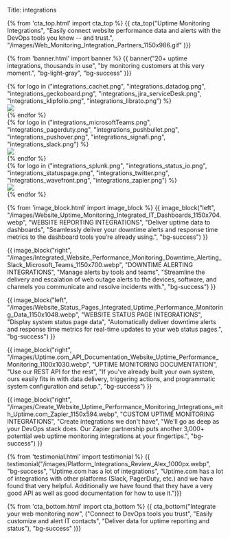 Title: integrations

{% from 'cta_top.html' import cta_top %} 
{{ cta_top("Uptime Monitoring Integrations",
  "Easily connect website performance data and alerts with the DevOps tools you know -- and trust.",
  "/images/Web_Monitoring_Integration_Partners_1150x986.gif"
)}}


{% from 'banner.html' import banner %} 
{{ banner("<span class='text-success'>20+</span> uptime integrations, <span class='text-success'>thousands</span> in use",
  "by monitoring customers at this very moment.",
  "bg-light-gray",
  "bg-success"
)}}


<div class="container bg-white my-5">
  <div class="card-deck mb-5">
    {% for logo in ("integrations_cachet.png", "integrations_datadog.png", "integrations_geckoboard.png", "integrations_jira_serviceDesk.png", "integrations_klipfolio.png", "integrations_librato.png") %}
    <div class="card bg-white text-white shadow">
      <img class="card-img my-auto p-4" src="/images/{{ logo }}">
      <div class="card-img-overlay">
      </div>
    </div>
     {% endfor %}
  </div>
  <div class="card-deck mb-5">
    {% for logo in ("integrations_microsoftTeams.png", "integrations_pagerduty.png", "integrations_pushbullet.png", "integrations_pushover.png", "integrations_signafi.png", "integrations_slack.png") %}
    <div class="card bg-white text-white shadow">
      <img class="card-img my-auto p-4" src="/images/{{ logo }}">
      <div class="card-img-overlay">
      </div>
    </div>
    {% endfor %}
  </div>
  <div class="card-deck mb-5">
    {% for logo in ("integrations_splunk.png", "integrations_status_io.png", "integrations_statuspage.png", "integrations_twitter.png", "integrations_wavefront.png", "integrations_zapier.png") %}
    <div class="card bg-white text-white shadow">
      <img class="card-img my-auto p-4" src="/images/{{ logo }}">
      <div class="card-img-overlay">
      </div>
    </div>
    {% endfor %}
  </div>
</div>


{% from 'image_block.html' import image_block %}
{{ image_block("left", "/images/Website_Uptime_Monitoring_Integrated_IT_Dashboards_1150x704.webp",
"WEBSITE REPORTING INTEGRATIONS",
"Deliver uptime data to dashboards",
"Seamlessly deliver your downtime alerts and response time metrics to the dashboard tools you’re already using.",
"bg-success") }}

{{ image_block("right", "/images/Integrated_Website_Performance_Monitoring_Downtime_Alerting_Slack_Microsoft_Teams_1150x700.webp",
"DOWNTIME ALERTING INTEGRATIONS",
"Manage alerts by tools and teams",
"Streamline the delivery and escalation of web outage alerts to the devices, software, and channels you communicate and resolve incidents with.",
"bg-success") }}

{{ image_block("left", "/images/Website_Status_Pages_Integrated_Uptime_Performance_Monitoring_Data_1150x1048.webp",
"WEBSITE STATUS PAGE INTEGRATIONS",
"Display system status page data",
"Automatically deliver downtime alerts and response time metrics for real-time updates to your web status pages.",
"bg-success") }}

{{ image_block("right", "/images/Uptime.com_API_Documentation_Website_Uptime_Performance_Monitoring_1100x1030.webp",
"UPTIME MONITORING DOCUMENTATION",
"Use our REST API for the rest",
"If you've already built your own system, ours easily fits in with data delivery, triggering actions, and programmatic system configuration and setup.",
"bg-success") }}

{{ image_block("right", "/images/Create_Website_Uptime_Performance_Monitoring_Integrations_with_Uptime.com_Zapier_1150x594.webp",
"CUSTOM UPTIME MONITORING INTEGRATIONS",
"Create integrations we don't have",
"We'll go as deep as your DevOps stack does. Our Zapier partnership puts another 3,000+ potential web uptime monitoring integrations at your fingertips.",
"bg-success") }}


{% from 'testimonial.html' import testimonial %}
{{ testimonial("/images/Platform_Integrations_Review_Alex_1000px.webp",
  "bg-success",
  "Uptime.com has a lot of integrations",
  "Uptime.com has a lot of integrations with other platforms (Slack, PagerDuty, etc.) and we have found that very helpful. Additionally we have found that they have a very good API as well as good documentation for how to use it.")}}


{% from 'cta_bottom.html' import cta_bottom %} 
{{ cta_bottom("Integrate your web monitoring now",
  ("Connect to DevOps tools you trust", 
  "Easily customize and alert IT contacts",
  "Deliver data for uptime reporting and status"),
  "bg-success"
  )}}
